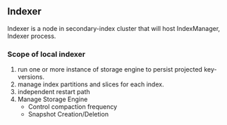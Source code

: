 ## Indexer

Indexer is a node in secondary-index cluster that will host IndexManager,
Indexer process.

### Scope of local indexer

1. run one or more instance of storage engine to persist projected key-versions.
2. manage index partitions and slices for each index.
3. independent restart path
4. Manage Storage Engine
   * Control compaction frequency
   * Snapshot Creation/Deletion
